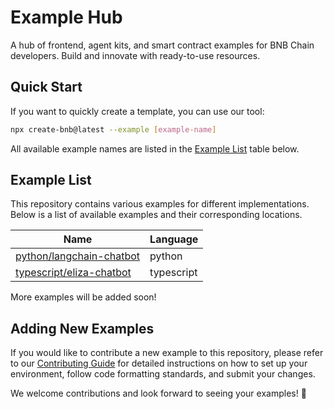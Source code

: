 # Example Hub

A hub of frontend, agent kits, and smart contract examples for BNB Chain developers. Build and innovate with ready-to-use resources.

## Quick Start

If you want to quickly create a template, you can use our tool:

```sh
npx create-bnb@latest --example [example-name]
```

All available example names are listed in the [Example List](#example-list) table below.

## Example List

This repository contains various examples for different implementations. Below is a list of available examples and their corresponding locations.

| Name                                                   | Language   |
| ------------------------------------------------------ | ---------- |
| [python/langchain-chatbot](./python/langchain-chatbot) | python     |
| [typescript/eliza-chatbot](./typescript/eliza-chatbot) | typescript |

More examples will be added soon!

## Adding New Examples

If you would like to contribute a new example to this repository, please refer to our [Contributing Guide](CONTRIBUTING.md) for detailed instructions on how to set up your environment, follow code formatting standards, and submit your changes.

We welcome contributions and look forward to seeing your examples! 🚀
